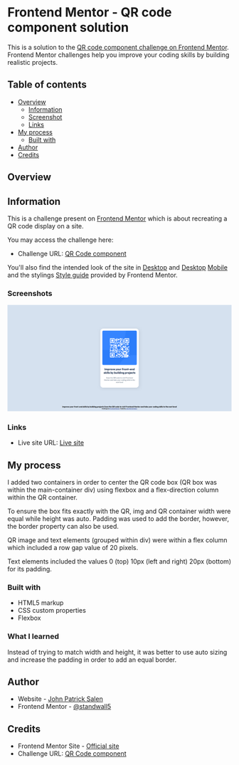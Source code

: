 # Frontend Mentor - QR code component solution

This is a solution to the [QR code component challenge on Frontend Mentor](https://www.frontendmentor.io/challenges/qr-code-component-iux_sIO_H). Frontend Mentor challenges help you improve your coding skills by building realistic projects. 

## Table of contents

- [Overview](#overview)
  - [Information](#information)
  - [Screenshot](#screenshot)
  - [Links](#links)
- [My process](#my-process)
  - [Built with](#built-with)
- [Author](#author)
- [Credits](#credits)

## Overview

## Information

This is a challenge present on [Frontend Mentor](https://www.frontendmentor.io) which is about recreating a QR code display on a site.

You may access the challenge here:
- Challenge URL: [QR Code component](https://www.frontendmentor.io/challenges/qr-code-component-iux_sIO_H)

You'll also find the intended look of the site in [Desktop](./preview.jpg) and [Desktop](./design/desktop-design.jpg) [Mobile](./design/mobile-design.jpg) and the stylings [Style guide](./style-guide.md) provided by Frontend Mentor.

### Screenshots

![](./final/desktop-final.png) [](./final/mobile-final.png)

### Links

- Live site URL: [Live site](https://standwall5.github.io/qrcodesite)

## My process

I added two containers in order to center the QR code box (QR box was within the main-container div) using flexbox and a flex-direction column within the QR container. 

To ensure the box fits exactly with the QR, img and QR container width were equal while height was auto. Padding was used to add the border, however, the border property can also be used. 

QR image and text elements (grouped within div) were within a flex column which included a row gap value of 20 pixels.

Text elements included the values 0 (top) 10px (left and right) 20px (bottom) for its padding.

### Built with

- HTML5 markup
- CSS custom properties
- Flexbox

### What I learned

Instead of trying to match width and height, it was better to use auto sizing and increase the padding in order to add an equal border.

## Author

- Website - [John Patrick Salen](https://standwall5.github.io/)
- Frontend Mentor - [@standwall5](https://www.frontendmentor.io/profile/standwall5)

## Credits

- Frontend Mentor Site - [Official site](https://www.frontendmentor.io)
- Challenge URL: [QR Code component](https://www.frontendmentor.io/challenges/qr-code-component-iux_sIO_H)
